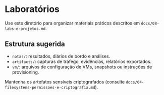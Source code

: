 # Laboratórios

Use este diretório para organizar materiais práticos descritos em `docs/08-labs-e-projetos.md`.

## Estrutura sugerida
- `notas/`: resultados, diários de bordo e análises.
- `artifacts/`: capturas de tráfego, evidências, relatórios exportados.
- `vm/`: arquivos de configuração de VMs, snapshots ou instruções de provisioning.

Mantenha os artefatos sensíveis criptografados (consulte `docs/04-filesystems-permissoes-e-criptografia.md`).
